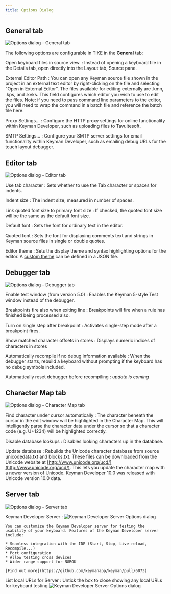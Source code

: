 ```yaml
---
title: Options Dialog
---
```


## General tab

![Options dialog - General tab](/cdn/dev/img/developer/170/ui/frmOptions_General.png)

The following options are configurable in TIKE in the **General** tab:

Open keyboard files in source view.
:   Instead of opening a keyboard file in the Details tab, open directly
    into the Layout tab, Source pane.

External Editor Path
:   You can open any Keyman source file shown in the project in an
    external text editor by right-clicking on the file and selecting
    "Open in External Editor". The files available for editing
    externally are .kmn, .kps, and .kvks. This field configures which
    editor you wish to use to edit the files. Note: if you need to pass
    command line parameters to the editor, you will need to wrap the
    command in a batch file and reference the batch file here.

<!-- Show splash screen
:   If checked, displays a splash screen when Keyman Developer is
    started. 

Allow multiple instances of TIKE
:   Allow Keyman Developer to be started multiple times, instead of
    loading other files in the current instance when selected from
    Explorer.

Save visual keyboard source files (.kvks) as XML
:   Keyman Developer will default to saving .kvks files as XML when
    editing, which makes them easier to share in version control systems
    such as Git. The compiled .kvk files will be binary and will work
    with earlier versions of Keyman Desktop. However, if you are sharing
    keyboard source files with developers using earlier versions of
    Keyman Developer, you should clear this checkbox so they can load
    the files.-->

Proxy Settings...
:   Configure the HTTP proxy settings for online functionality within
    Keyman Developer, such as uploading files to Tavultesoft.

SMTP Settings...
:   Configure your SMTP server settings for email functionality within
    Keyman Developer, such as emailing debug URLs for the touch layout
    debugger.

## Editor tab

![Options dialog - Editor tab](/cdn/dev/img/developer/170/ui/frmOptions_Editor.png)

Use tab character
:   Sets whether to use the Tab character or spaces for indents.

Indent size
:   The indent size, measured in number of spaces.

Link quoted font size to primary font size
:   If checked, the quoted font size will be the same as the default
    font size.

Default font
:   Sets the font for ordinary text in the editor.

Quoted font
:   Sets the font for displaying comments text and strings in Keyman
    source files in single or double quotes.

Editor theme
:   Sets the display theme and syntax highlighting options for the
    editor. A [custom theme](../reference/editor-themes) can be defined
    in a JSON file.

## Debugger tab

![Options dialog - Debugger tab](/cdn/dev/img/developer/170/ui/frmOptions_Debugger.png)

Enable test window (from version 5.0)
:   Enables the Keyman 5-style Test window instead of the debugger.

Breakpoints fire also when exiting line
:   Breakpoints will fire when a rule has finished being processed also.

Turn on single step after breakpoint
:   Activates single-step mode after a breakpoint fires.

Show matched character offsets in stores
:   Displays numeric indices of characters in stores

Automatically recompile if no debug information available
:   When the debugger starts, rebuild a keyboard without prompting if
    the keyboard has no debug symbols included.

Automatically reset debugger before recompiling
: *update is coming*

## Character Map tab

![Options dialog - Character Map tab](/cdn/dev/img/developer/170/ui/frmOptions_CharacterMap.png)

Find character under cursor automatically
:   The character beneath the cursor in the edit window will be
    highlighted in the Character Map. This will intelligently parse the
    character data under the cursor so that a character code (e.g.
    U+1234) will be highlighted correctly.

Disable database lookups
:   Disables looking characters up in the database.

Update database
:   Rebuilds the Unicode character database from source unicodedata.txt
    and blocks.txt. These files can be downloaded from the Unicode
    website at
    [http://www.unicode.org/ucd/](http://www.unicode.org/ucd/). This lets you update the character map with a newer version of Unicode. Keyman Developer 10.0 was released with Unicode version 10.0 data.

## Server tab

![Options dialog - Server tab](/cdn/dev/img/developer/170/ui/frmOptions_Server.png)

Keyman Developer Server
:   ![Keyman Developer Server Options dialog](/cdn/dev/img/developer/170/ui/frmKeyman_Developer_Server_Options.png)   
    
    You can customize the Keyman Developer server for testing the usability of your keyboard. Features of the Keyman Developer server include:

    * Seamless integration with the IDE (Start, Stop, Live reload, Recompile...)
    * Port configuration
    * Allow testing cross devices
    * Wider range support for NGROK
    
    [Find out more](https://github.com/keymanapp/keyman/pull/6073)

List local URLs for Server
:   Untick the box to close showing any local URLs for keyboard testing
    ![Keyman Developer Server Options dialog](/cdn/dev/img/developer/170/ui/frmList_Local_URLs.png) 